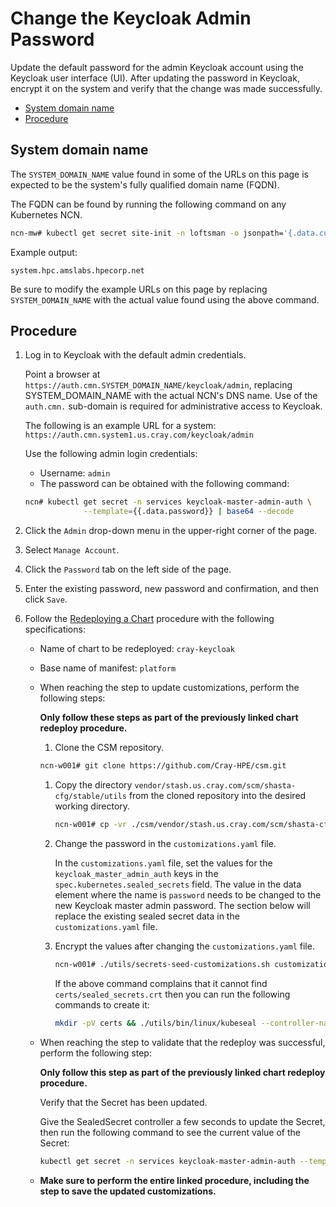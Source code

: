 # Change the Keycloak Admin Password

Update the default password for the admin Keycloak account using the Keycloak user interface (UI). After updating the password in
Keycloak, encrypt it on the system and verify that the change was made successfully.

- [System domain name](#system-domain-name)
- [Procedure](#procedure)

## System domain name

The `SYSTEM_DOMAIN_NAME` value found in some of the URLs on this page is expected to be the system's fully qualified domain name (FQDN).

The FQDN can be found by running the following command on any Kubernetes NCN.

```bash
ncn-mw# kubectl get secret site-init -n loftsman -o jsonpath='{.data.customizations\.yaml}' | base64 -d | yq r - spec.network.dns.external
```

Example output:

```text
system.hpc.amslabs.hpecorp.net
```

Be sure to modify the example URLs on this page by replacing `SYSTEM_DOMAIN_NAME` with the actual value found using the above command.

## Procedure

1. Log in to Keycloak with the default admin credentials.

    Point a browser at `https://auth.cmn.SYSTEM_DOMAIN_NAME/keycloak/admin`, replacing SYSTEM\_DOMAIN\_NAME with the actual NCN's
    DNS name. Use of the `auth.cmn.` sub-domain is required for administrative access to Keycloak.

    The following is an example URL for a system: `https://auth.cmn.system1.us.cray.com/keycloak/admin`

    Use the following admin login credentials:

    - Username: `admin`
    - The password can be obtained with the following command:

    ```bash
    ncn# kubectl get secret -n services keycloak-master-admin-auth \
                 --template={{.data.password}} | base64 --decode
    ```

1. Click the `Admin` drop-down menu in the upper-right corner of the page.

1. Select `Manage Account`.

1. Click the `Password` tab on the left side of the page.

1. Enter the existing password, new password and confirmation, and then click `Save`.

1. Follow the [Redeploying a Chart](../CSM_product_management/Redeploying_a_Chart.md) procedure with the following specifications:

   - Name of chart to be redeployed: `cray-keycloak`
   - Base name of manifest: `platform`
   - When reaching the step to update customizations, perform the following steps:

      **Only follow these steps as part of the previously linked chart redeploy procedure.**

      1. Clone the CSM repository.

        ```bash
        ncn-w001# git clone https://github.com/Cray-HPE/csm.git
        ```

      1. Copy the directory `vendor/stash.us.cray.com/scm/shasta-cfg/stable/utils` from the cloned repository into the desired working directory.

         ```bash
         ncn-w001# cp -vr ./csm/vendor/stash.us.cray.com/scm/shasta-cfg/stable/utils .
         ```

      1. Change the password in the `customizations.yaml` file.

         In the `customizations.yaml` file, set the values for the `keycloak_master_admin_auth` keys in the
         `spec.kubernetes.sealed_secrets` field. The value in the data element where the name is `password` needs to be changed to the
         new Keycloak master admin password. The section below will replace the existing sealed secret data in the `customizations.yaml`
         file.

      1. Encrypt the values after changing the `customizations.yaml` file.

         ```bash
         ncn-w001# ./utils/secrets-seed-customizations.sh customizations.yaml
         ```

         If the above command complains that it cannot find `certs/sealed_secrets.crt` then you can run the following commands to create it:

         ```bash
         mkdir -pV certs && ./utils/bin/linux/kubeseal --controller-name sealed-secrets --fetch-cert > certs/sealed_secrets.crt
         ```

   - When reaching the step to validate that the redeploy was successful, perform the following step:

      **Only follow this step as part of the previously linked chart redeploy procedure.**

      Verify that the Secret has been updated.

      Give the SealedSecret controller a few seconds to update the Secret, then run the following command to see the current value of the Secret:

      ```bash
      kubectl get secret -n services keycloak-master-admin-auth --template={{.data.password}} | base64 --decode
      ```

   - **Make sure to perform the entire linked procedure, including the step to save the updated customizations.**
